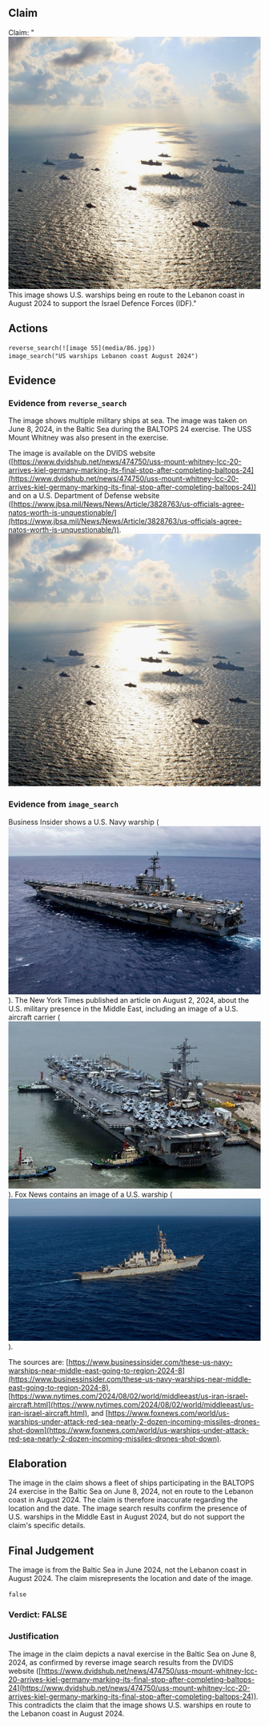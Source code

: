 ## Claim
Claim: "![image 55](media/86.jpg) This image shows U.S. warships being en route to the Lebanon coast in August 2024 to support the Israel Defence Forces (IDF)."

## Actions
```
reverse_search(![image 55](media/86.jpg))
image_search("US warships Lebanon coast August 2024")
```

## Evidence
### Evidence from `reverse_search`
The image shows multiple military ships at sea. The image was taken on June 8, 2024, in the Baltic Sea during the BALTOPS 24 exercise. The USS Mount Whitney was also present in the exercise.

The image is available on the DVIDS website ([https://www.dvidshub.net/news/474750/uss-mount-whitney-lcc-20-arrives-kiel-germany-marking-its-final-stop-after-completing-baltops-24](https://www.dvidshub.net/news/474750/uss-mount-whitney-lcc-20-arrives-kiel-germany-marking-its-final-stop-after-completing-baltops-24)) and on a U.S. Department of Defense website ([https://www.jbsa.mil/News/News/Article/3828763/us-officials-agree-natos-worth-is-unquestionable/](https://www.jbsa.mil/News/News/Article/3828763/us-officials-agree-natos-worth-is-unquestionable/)). ![image 55](media/86.jpg)


### Evidence from `image_search`
Business Insider shows a U.S. Navy warship (![image 14329](media/2025-09-01_09-26-1756718803-327703.jpg)). The New York Times published an article on August 2, 2024, about the U.S. military presence in the Middle East, including an image of a U.S. aircraft carrier (![image 14330](media/2025-09-01_09-26-1756718803-530947.jpg)). Fox News contains an image of a U.S. warship (![image 14331](media/2025-09-01_09-26-1756718803-666676.jpg)).

The sources are: [https://www.businessinsider.com/these-us-navy-warships-near-middle-east-going-to-region-2024-8](https://www.businessinsider.com/these-us-navy-warships-near-middle-east-going-to-region-2024-8), [https://www.nytimes.com/2024/08/02/world/middleeast/us-iran-israel-aircraft.html](https://www.nytimes.com/2024/08/02/world/middleeast/us-iran-israel-aircraft.html), and [https://www.foxnews.com/world/us-warships-under-attack-red-sea-nearly-2-dozen-incoming-missiles-drones-shot-down](https://www.foxnews.com/world/us-warships-under-attack-red-sea-nearly-2-dozen-incoming-missiles-drones-shot-down).


## Elaboration
The image in the claim shows a fleet of ships participating in the BALTOPS 24 exercise in the Baltic Sea on June 8, 2024, not en route to the Lebanon coast in August 2024. The claim is therefore inaccurate regarding the location and the date. The image search results confirm the presence of U.S. warships in the Middle East in August 2024, but do not support the claim's specific details.


## Final Judgement
The image is from the Baltic Sea in June 2024, not the Lebanon coast in August 2024. The claim misrepresents the location and date of the image.

`false`

### Verdict: FALSE

### Justification
The image in the claim depicts a naval exercise in the Baltic Sea on June 8, 2024, as confirmed by reverse image search results from the DVIDS website ([https://www.dvidshub.net/news/474750/uss-mount-whitney-lcc-20-arrives-kiel-germany-marking-its-final-stop-after-completing-baltops-24](https://www.dvidshub.net/news/474750/uss-mount-whitney-lcc-20-arrives-kiel-germany-marking-its-final-stop-after-completing-baltops-24)). This contradicts the claim that the image shows U.S. warships en route to the Lebanon coast in August 2024.
